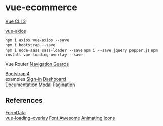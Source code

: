 # vue-ecommerce

[Vue CLI 3](https://cli.vuejs.org/guide/installation.html)  

[vue-axios](https://www.npmjs.com/package/vue-axios)  

`npm i axios vue-axios --save`  
`npm i bootstrap --save`  
`npm i node-sass sass-loader --save` 
`npm i --save jquery popper.js` 
`npm install vue-loading-overlay --save`  

Vue Router [Navigation Guards](https://router.vuejs.org/guide/advanced/navigation-guards.html)  

[Bootstrap 4](https://getbootstrap.com/)  
examples [Sign-in](https://getbootstrap.com/docs/4.2/examples/sign-in/) [Dashboard](https://getbootstrap.com/docs/4.2/examples/dashboard/)    
Documentation [Modal](https://getbootstrap.com/docs/4.2/components/modal/)  [Pagination](https://getbootstrap.com/docs/4.1/components/pagination/)  


## References 
[FormData](https://developer.mozilla.org/zh-TW/docs/Web/API/FormData)  
[vue-loading-overlay](https://github.com/ankurk91/vue-loading-overlay) 
[Font Awesome](https://fontawesome.com/start)  [Animating Icons](https://fontawesome.com/how-to-use/on-the-web/styling/animating-icons)